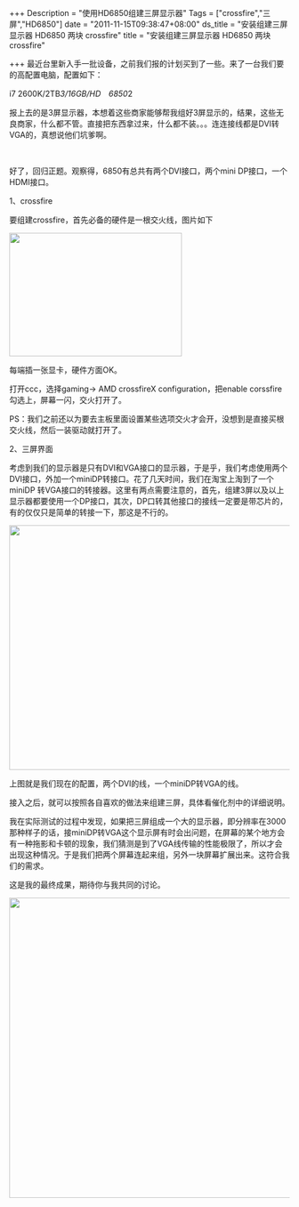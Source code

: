 +++
Description = "使用HD6850组建三屏显示器"
Tags = ["crossfire","三屏","HD6850"]
date = "2011-11-15T09:38:47+08:00"
ds_title = "安装组建三屏显示器 HD6850 两块 crossfire"
title = "安装组建三屏显示器 HD6850 两块 crossfire"

+++
最近台里新入手一批设备，之前我们报的计划买到了一些。来了一台我们要的高配置电脑，配置如下：

i7 2600K/2TB*3/16GB/HD　6850*2

报上去的是3屏显示器，本想着这些商家能够帮我组好3屏显示的，结果，这些无良商家，什么都不管。直接把东西拿过来，什么都不装。。。连连接线都是DVI转VGA的，真想说他们坑爹啊。

&nbsp;

好了，回归正题。观察得，6850有总共有两个DVI接口，两个mini DP接口，一个HDMI接口。

1、crossfire

要组建crossfire，首先必备的硬件是一根交火线，图片如下

<a href="http://sqh.me/blog/wp-content/uploads/2011/10/T1_jSeXjXeXXaeKfUW_023431.jpg_310x310.jpg"><img class="alignnone size-full wp-image-302" title="交火线" src="http://sqh.me/blog/wp-content/uploads/2011/10/T1_jSeXjXeXXaeKfUW_023431.jpg_310x310.jpg" alt="" width="310" height="222" /></a>

每端插一张显卡，硬件方面OK。

打开ccc，选择gaming-&gt; AMD crossfireX configuration，把enable corssfire勾选上，屏幕一闪，交火打开了。

PS：我们之前还以为要去主板里面设置某些选项交火才会开，没想到是直接买根交火线，然后一装驱动就打开了。

2、三屏界面

考虑到我们的显示器是只有DVI和VGA接口的显示器，于是乎，我们考虑使用两个DVI接口，外加一个miniDP转接口。花了几天时间，我们在淘宝上淘到了一个miniDP 转VGA接口的转接器。这里有两点需要注意的，首先，组建3屏以及以上显示器都要使用一个DP接口，其次，DP口转其他接口的接线一定要是带芯片的，有的仅仅只是简单的转接一下，那这是不行的。

<a href="http://sqh.me/blog/wp-content/uploads/2011/11/IMAG0068.jpg"><img class="alignnone size-large wp-image-311" title="IMAG0068" src="http://sqh.me/blog/wp-content/uploads/2011/11/IMAG0068-1024x768.jpg" alt="" width="586" height="440" /></a>

上图就是我们现在的配置，两个DVI的线，一个miniDP转VGA的线。

接入之后，就可以按照各自喜欢的做法来组建三屏，具体看催化剂中的详细说明。

我在实际测试的过程中发现，如果把三屏组成一个大的显示器，即分辨率在3000那种样子的话，接miniDP转VGA这个显示屏有时会出问题，在屏幕的某个地方会有一种拖影和卡顿的现象，我们猜测是到了VGA线传输的性能极限了，所以才会出现这种情况。于是我们把两个屏幕连起来组，另外一块屏幕扩展出来。这符合我们的需求。

这是我的最终成果，期待你与我共同的讨论。

<img class="alignnone" title="最终成果" src="http://fmn.rrimg.com/fmn061/20110924/0120/p_large_hAmY_35e6000169661266.jpg" alt="" width="720" height="540" />
